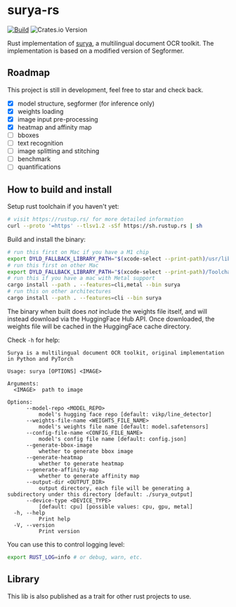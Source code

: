 # surya-rs

[![Build](https://github.com/Jimexist/surya-rs/actions/workflows/builld.yaml/badge.svg)](https://github.com/Jimexist/surya-rs/actions/workflows/builld.yaml)
![Crates.io Version](https://img.shields.io/crates/v/surya)

Rust implementation of [surya][surya], a multilingual document OCR toolkit. The implementation is based on a modified version of Segformer.

## Roadmap

This project is still in development, feel free to star and check back.

- [x] model structure, segformer (for inference only)
- [x] weights loading
- [x] image input pre-processing
- [x] heatmap and affinity map
- [ ] bboxes
- [ ] text recognition
- [ ] image splitting and stitching
- [ ] benchmark
- [ ] quantifications

## How to build and install

Setup rust toolchain if you haven't yet:

```bash
# visit https://rustup.rs/ for more detailed information
curl --proto '=https' --tlsv1.2 -sSf https://sh.rustup.rs | sh
```

Build and install the binary:

```bash
# run this first on Mac if you have a M1 chip
export DYLD_FALLBACK_LIBRARY_PATH="$(xcode-select --print-path)/usr/lib/"
# run this first on other Mac
export DYLD_FALLBACK_LIBRARY_PATH="$(xcode-select --print-path)/Toolchains/XcodeDefault.xctoolchain/"
# run this if you have a mac with Metal support
cargo install --path . --features=cli,metal --bin surya
# run this on other architectures
cargo install --path . --features=cli --bin surya
```

The binary when built does _not_ include the weights file itself, and will instead download via the HuggingFace Hub API. Once downloaded, the weights file will be cached in the HuggingFace cache directory.

Check `-h` for help:

```text
Surya is a multilingual document OCR toolkit, original implementation in Python and PyTorch

Usage: surya [OPTIONS] <IMAGE>

Arguments:
  <IMAGE>  path to image

Options:
      --model-repo <MODEL_REPO>
          model's hugging face repo [default: vikp/line_detector]
      --weights-file-name <WEIGHTS_FILE_NAME>
          model's weights file name [default: model.safetensors]
      --config-file-name <CONFIG_FILE_NAME>
          model's config file name [default: config.json]
      --generate-bbox-image
          whether to generate bbox image
      --generate-heatmap
          whether to generate heatmap
      --generate-affinity-map
          whether to generate affinity map
      --output-dir <OUTPUT_DIR>
          output directory, each file will be generating a subdirectory under this directory [default: ./surya_output]
      --device-type <DEVICE_TYPE>
          [default: cpu] [possible values: cpu, gpu, metal]
  -h, --help
          Print help
  -V, --version
          Print version
```

You can use this to control logging level:

```bash
export RUST_LOG=info # or debug, warn, etc.
```

## Library

This lib is also published as a trait for other rust projects to use.

[surya]: https://github.com/VikParuchuri/surya
